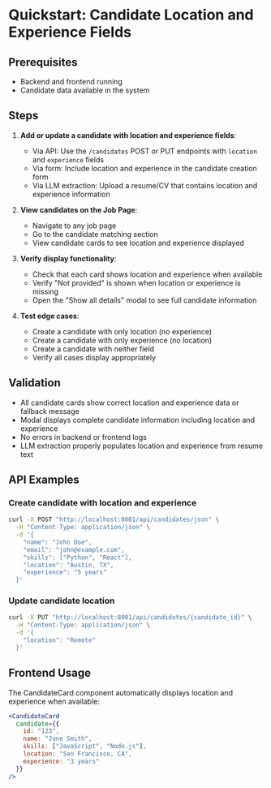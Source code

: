 # Quickstart: Candidate Location and Experience Fields

## Prerequisites
- Backend and frontend running
- Candidate data available in the system

## Steps
1. **Add or update a candidate with location and experience fields**:
   - Via API: Use the `/candidates` POST or PUT endpoints with `location` and `experience` fields
   - Via form: Include location and experience in the candidate creation form
   - Via LLM extraction: Upload a resume/CV that contains location and experience information

2. **View candidates on the Job Page**:
   - Navigate to any job page
   - Go to the candidate matching section
   - View candidate cards to see location and experience displayed

3. **Verify display functionality**:
   - Check that each card shows location and experience when available
   - Verify "Not provided" is shown when location or experience is missing
   - Open the "Show all details" modal to see full candidate information

4. **Test edge cases**:
   - Create a candidate with only location (no experience)
   - Create a candidate with only experience (no location)
   - Create a candidate with neither field
   - Verify all cases display appropriately

## Validation
- All candidate cards show correct location and experience data or fallback message
- Modal displays complete candidate information including location and experience
- No errors in backend or frontend logs
- LLM extraction properly populates location and experience from resume text

## API Examples

### Create candidate with location and experience
```bash
curl -X POST "http://localhost:8001/api/candidates/json" \
  -H "Content-Type: application/json" \
  -d '{
    "name": "John Doe",
    "email": "john@example.com",
    "skills": ["Python", "React"],
    "location": "Austin, TX",
    "experience": "5 years"
  }'
```

### Update candidate location
```bash
curl -X PUT "http://localhost:8001/api/candidates/{candidate_id}" \
  -H "Content-Type: application/json" \
  -d '{
    "location": "Remote"
  }'
```

## Frontend Usage
The CandidateCard component automatically displays location and experience when available:

```jsx
<CandidateCard 
  candidate={{
    id: "123",
    name: "Jane Smith",
    skills: ["JavaScript", "Node.js"],
    location: "San Francisco, CA",
    experience: "3 years"
  }} 
/>
```
